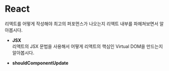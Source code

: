# React

리액트를 어떻게 작성해야 최고의 퍼포먼스가 나오는지 리액트 내부를 파헤쳐보면서 알아봅시다.

- **JSX**  
  리액트의 JSX 문법을 사용해서 어떻게 리액트의 핵심인 Virtual DOM을 만드는지 알아봅시다.

- **shouldComponentUpdate**  
